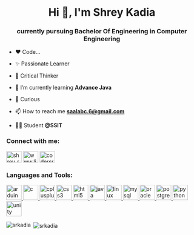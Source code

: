 <h1 align="center">Hi 👋, I'm Shrey Kadia</h1>
<h3 align="center">currently pursuing Bachelor Of Engineering in Computer Engineering</h3>

- ❤️ Code...

- ✨ Passionate Learner

- 🧩 Critical Thinker

- 🌱 I’m currently learning **Advance Java**

- 🤔 Curious

- 📫 How to reach me **saalabc.6@gmail.com**

- 👨‍🎓 Student **@SSIT**

<h3 align="left">Connect with me:</h3>
<p align="left">
<a href="https://twitter.com/shrey_rk" target="blank"><img align="center" src="https://cdn.jsdelivr.net/npm/simple-icons@3.0.1/icons/twitter.svg" alt="shrey_rk" height="30" width="40" /></a>
<a href="https://linkedin.com/in/www.linkedin.com/in/srkadia" target="blank"><img align="center" src="https://cdn.jsdelivr.net/npm/simple-icons@3.0.1/icons/linkedin.svg" alt="www.linkedin.com/in/srkadia" height="30" width="40" /></a>
<a href="https://www.hackerrank.com/codersrk" target="blank"><img align="center" src="https://cdn.jsdelivr.net/npm/simple-icons@3.0.1/icons/hackerrank.svg" alt="codersrk" height="30" width="40" /></a>
</p>

<h3 align="left">Languages and Tools:</h3>
<p align="left"> <a href="https://www.arduino.cc/" target="_blank"> <img src="https://cdn.worldvectorlogo.com/logos/arduino-1.svg" alt="arduino" width="40" height="40"/> </a> <a href="https://www.cprogramming.com/" target="_blank"> <img src="https://devicons.github.io/devicon/devicon.git/icons/c/c-original.svg" alt="c" width="40" height="40"/> </a> <a href="https://www.w3schools.com/cpp/" target="_blank"> <img src="https://devicons.github.io/devicon/devicon.git/icons/cplusplus/cplusplus-original.svg" alt="cplusplus" width="40" height="40"/> </a> <a href="https://www.w3schools.com/css/" target="_blank"> <img src="https://devicons.github.io/devicon/devicon.git/icons/css3/css3-original-wordmark.svg" alt="css3" width="40" height="40"/> </a> <a href="https://www.w3.org/html/" target="_blank"> <img src="https://devicons.github.io/devicon/devicon.git/icons/html5/html5-original-wordmark.svg" alt="html5" width="40" height="40"/> </a> <a href="https://www.java.com" target="_blank"> <img src="https://devicons.github.io/devicon/devicon.git/icons/java/java-original-wordmark.svg" alt="java" width="40" height="40"/> </a> <a href="https://www.linux.org/" target="_blank"> <img src="https://devicons.github.io/devicon/devicon.git/icons/linux/linux-original.svg" alt="linux" width="40" height="40"/> </a> <a href="https://www.mysql.com/" target="_blank"> <img src="https://devicons.github.io/devicon/devicon.git/icons/mysql/mysql-original-wordmark.svg" alt="mysql" width="40" height="40"/> </a> <a href="https://www.oracle.com/" target="_blank"> <img src="https://devicons.github.io/devicon/devicon.git/icons/oracle/oracle-original.svg" alt="oracle" width="40" height="40"/> </a> <a href="https://www.postgresql.org" target="_blank"> <img src="https://devicons.github.io/devicon/devicon.git/icons/postgresql/postgresql-original-wordmark.svg" alt="postgresql" width="40" height="40"/> </a> <a href="https://www.python.org" target="_blank"> <img src="https://devicons.github.io/devicon/devicon.git/icons/python/python-original.svg" alt="python" width="40" height="40"/> </a> <a href="https://unity.com/" target="_blank"> <img src="https://www.vectorlogo.zone/logos/unity3d/unity3d-icon.svg" alt="unity" width="40" height="40"/> </a> </p>

<p><img align="left" src="https://github-readme-stats.vercel.app/api/top-langs?username=srkadia&show_icons=true&locale=en&layout=compact" alt="srkadia" /></p>

<p>&nbsp;<img align="center" src="https://github-readme-stats.vercel.app/api?username=srkadia&show_icons=true&locale=en" alt="srkadia" /></p>
